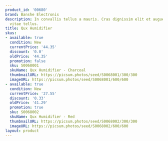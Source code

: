 ```yaml
---
product_id: '00680'
brand: Banshe Electronis
description: In convallis tellus a mauris. Cras dignissim elit et augue. Pellentesque
  vitae tellus.
title: Qux Humidifier
skus:
- available: true
  condition: New
  currentPrice: '44.35'
  discount: '0.0'
  oldPrice: '44.35'
  promotion: false
  sku: S0068001
  skuName: Qux Humidifier - Charcoal
  thumbnailURL: https://picsum.photos/seed/S0068001/300/300
  imageURL: https://picsum.photos/seed/S0068001/600/600
- available: true
  condition: New
  currentPrice: '27.55'
  discount: '0.33'
  oldPrice: '41.29'
  promotion: true
  sku: S0068002
  skuName: Qux Humidifier - Red
  thumbnailURL: https://picsum.photos/seed/S0068002/300/300
  imageURL: https://picsum.photos/seed/S0068002/600/600
layout: product
---
```

